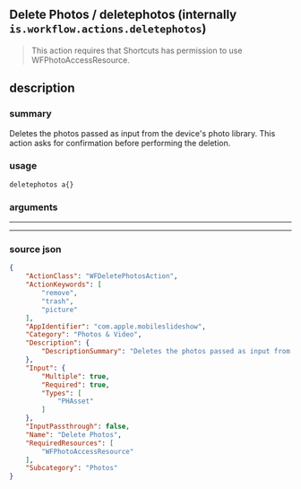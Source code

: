 
## Delete Photos / deletephotos (internally `is.workflow.actions.deletephotos`)

> This action requires that Shortcuts has permission to use WFPhotoAccessResource.


## description

### summary

Deletes the photos passed as input from the device's photo library. This action asks for confirmation before performing the deletion.


### usage
```
deletephotos a{}
```

### arguments

---



---

### source json

```json
{
	"ActionClass": "WFDeletePhotosAction",
	"ActionKeywords": [
		"remove",
		"trash",
		"picture"
	],
	"AppIdentifier": "com.apple.mobileslideshow",
	"Category": "Photos & Video",
	"Description": {
		"DescriptionSummary": "Deletes the photos passed as input from the device's photo library. This action asks for confirmation before performing the deletion."
	},
	"Input": {
		"Multiple": true,
		"Required": true,
		"Types": [
			"PHAsset"
		]
	},
	"InputPassthrough": false,
	"Name": "Delete Photos",
	"RequiredResources": [
		"WFPhotoAccessResource"
	],
	"Subcategory": "Photos"
}
```
